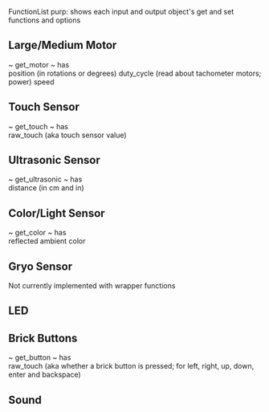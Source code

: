 FunctionList
  purp: shows each input and output object's get and set functions and options

Large/Medium Motor
--------------
~ get_motor ~ has  
position (in rotations or degrees)
duty_cycle (read about tachometer motors; power)
speed

Touch Sensor
--------------
~ get_touch ~ has  
raw_touch (aka touch sensor value)

Ultrasonic Sensor
--------------
~ get_ultrasonic ~ has  
distance (in cm and in)

Color/Light Sensor
--------------
~ get_color ~ has  
reflected
ambient
color

Gryo Sensor
--------------
Not currently implemented with wrapper functions

LED
--------------


Brick Buttons
--------------
~ get_button ~ has  
raw_touch (aka whether a brick button is pressed; for left, right, up, down, enter and backspace) 

Sound
--------------

